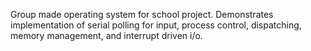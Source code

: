 Group made operating system for school project.
Demonstrates implementation of serial polling for input, process control, dispatching, memory management, and interrupt driven i/o.
